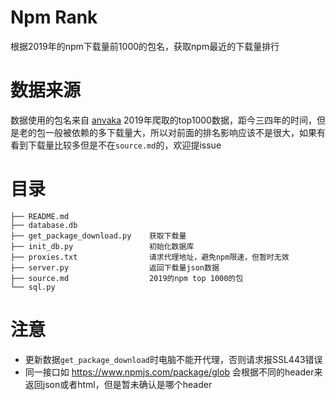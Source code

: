 # Npm Rank
根据2019年的npm下载量前1000的包名，获取npm最近的下载量排行
# 数据来源
数据使用的包名来自 [anvaka](https://gist.github.com/anvaka/8e8fa57c7ee1350e3491) 2019年爬取的top1000数据，距今三四年的时间，但是老的包一般被依赖的多下载量大，所以对前面的排名影响应该不是很大，如果有看到下载量比较多但是不在```source.md```的，欢迎提issue
# 目录
```
├── README.md
├── database.db
├── get_package_download.py    获取下载量
├── init_db.py                 初始化数据库
├── proxies.txt                请求代理地址，避免npm限速，但暂时无效
├── server.py                  返回下载量json数据
├── source.md                  2019的npm top 1000的包
└── sql.py
```
# 注意
 - 更新数据```get_package_download```时电脑不能开代理，否则请求报SSL443错误
 - 同一接口如 https://www.npmjs.com/package/glob 会根据不同的header来返回json或者html，但是暂未确认是哪个header